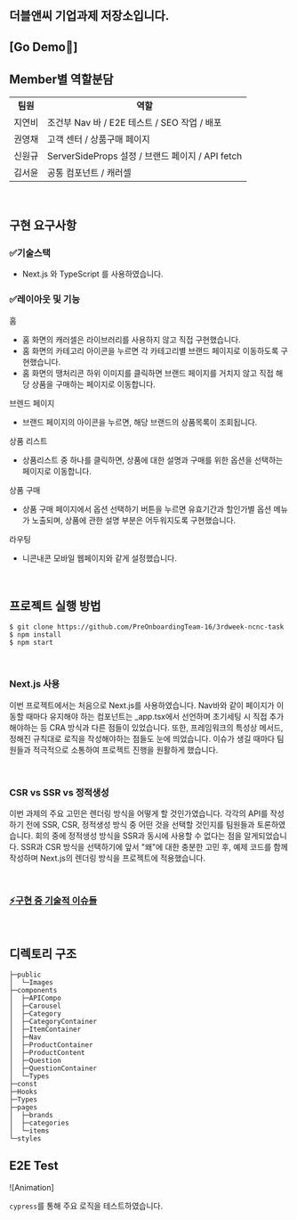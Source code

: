 ## 더블앤씨 기업과제 저장소입니다.

## [Go Demo🚀]

## Member별 역할분담

<table>
<tr>
<td align="center"><b>팀원<b></td>
<td align="center"><b>역할</b></td>
</tr>
<tr>
<td>지연비</td>
<td style="fontsize=16"> 조건부 Nav 바 / E2E 테스트 / SEO 작업 / 배포 </td>
</tr>
<tr>
<td>권영채</td>
<td>고객 센터 / 상품구매 페이지 </td>
</tr>
<tr>
<td>신원규</td>
<td>ServerSideProps 설정 / 브랜드 페이지 / API fetch </td>
</tr>
<tr>
<td>김서윤</td>
<td>공통 컴포넌트 / 캐러셀  </td>
</tr>

</table>

<br/>

## 구현 요구사항

### ✅기술스택

- Next.js 와 TypeScript 를 사용하였습니다.

### ✅레이아웃 및 기능

홈

- 홈 화면의 캐러셀은 라이브러리를 사용하지 않고 직접 구현했습니다.
- 홈 화면의 카테고리 아이콘을 누르면 각 카테고리별 브랜드 페이지로 이동하도록 구현했습니다.
- 홈 화면의 땡처리콘 하위 이미지를 클릭하면 브랜드 페이지를 거치지 않고 직접 해당 상품을 구매하는 페이지로 이동합니다.

브렌드 페이지

- 브랜드 페이지의 아이콘을 누르면, 해당 브랜드의 상품목록이 조회됩니다.

상품 리스트

- 상품리스트 중 하나를 클릭하면, 상품에 대한 설명과 구매를 위한 옵션을 선택하는 페이지로 이동합니다.

상품 구매

- 상품 구매 페이지에서 옵션 선택하기 버튼을 누르면 유효기간과 할인가별 옵션 메뉴가 노출되며, 상품에 관한 설명 부분은 어두워지도록 구현했습니다.

라우팅

- 니콘내콘 모바일 웹페이지와 같게 설정했습니다.

<br/>

## 프로젝트 실행 방법

```
$ git clone https://github.com/PreOnboardingTeam-16/3rdweek-ncnc-task
$ npm install
$ npm start
```

<br/>

### Next.js 사용

이번 프로젝트에서는 처음으로 Next.js를 사용하였습니다. Nav바와 같이 페이지가 이동할 때마다 유지해야 하는 컴포넌트는 \_app.tsx에서 선언하며 초기세팅 시 직접 추가해야하는 등 CRA 방식과 다른 점들이 있었습니다. 또한, 프레임워크의 특성상 메서드, 정해진 규칙대로 로직을 작성해야하는 점들도 눈에 띄었습니다. 이슈가 생길 때마다 팀원들과 적극적으로 소통하여 프로젝트 진행을 원활하게 했습니다.

<br/>

### CSR vs SSR vs 정적생성

이번 과제의 주요 고민은 렌더링 방식을 어떻게 할 것인가였습니다. 각각의 API를 작성하기 전에 SSR, CSR, 정적생성 방식 중 어떤 것을 선택할 것인지를 팀원들과 토론하였습니다. 회의 중에 정적생성 방식을 SSR과 동시에 사용할 수 없다는 점을 알게되었습니다. SSR과 CSR 방식을 선택하기에 앞서 "왜"에 대한 충분한 고민 후, 예제 코드를 함께 작성하며 Next.js의 렌더링 방식을 프로젝트에 적용했습니다.

<br/>

### [⚡구현 중 기술적 이슈들](https://determined-kingfisher-cb7.notion.site/8efd61e0d42143c1b7c20d0168100fc5)

<br/>

## 디렉토리 구조

```
├─public
│  └─Images
├─components
│  ├─APICompo
│  ├─Carousel
│  ├─Category
│  ├─CategoryContainer
│  ├─ItemContainer
│  ├─Nav
│  ├─ProductContainer
│  ├─ProductContent
│  ├─Question
│  ├─QuestionContainer
│  └─Types
├─const
├─Hooks
├─Types
├─pages
│  ├─brands
│  ├─categories
│  └─items
└─styles

```

## E2E Test

![Animation]

`cypress`를 통해 주요 로직을 테스트하였습니다.
